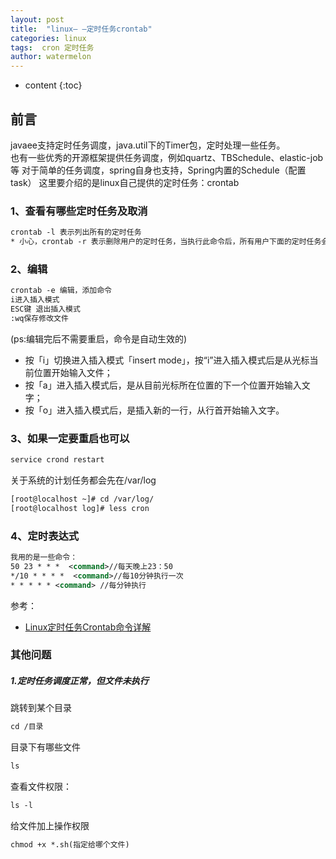 ```yaml
---
layout: post
title:  "linux— —定时任务crontab"
categories: linux
tags:  cron 定时任务 
author: watermelon
---
```

* content
{:toc}

## 前言
javaee支持定时任务调度，java.util下的Timer包，定时处理一些任务。  
也有一些优秀的开源框架提供任务调度，例如quartz、TBSchedule、elastic-job等
对于简单的任务调度，spring自身也支持，Spring内置的Schedule（配置task）  这里要介绍的是linux自己提供的定时任务：crontab




### 1、查看有哪些定时任务及取消
```xml
crontab -l 表示列出所有的定时任务
* 小心，crontab -r 表示删除用户的定时任务，当执行此命令后，所有用户下面的定时任务会被删除，执行crontab -l后会提示用户：“no crontab for admin”
```

### 2、编辑
```xml
crontab -e 编辑，添加命令
i进入插入模式
ESC键 退出插入模式
:wq保存修改文件   
```
(ps:编辑完后不需要重启，命令是自动生效的)  

* 按「i」切换进入插入模式「insert mode」，按“i”进入插入模式后是从光标当前位置开始输入文件；
* 按「a」进入插入模式后，是从目前光标所在位置的下一个位置开始输入文字；
* 按「o」进入插入模式后，是插入新的一行，从行首开始输入文字。

### 3、如果一定要重启也可以
```xml
service crond restart
```
关于系统的计划任务都会先在/var/log

```xml
[root@localhost ~]# cd /var/log/
[root@localhost log]# less cron
```

### 4、定时表达式
```xml
我用的是一些命令：
50 23 * * *  <command>//每天晚上23：50
*/10 * * * *  <command>//每10分钟执行一次
* * * * * <command> //每分钟执行
```
参考：
* [Linux定时任务Crontab命令详解](https://www.cnblogs.com/intval/p/5763929.html)

### 其他问题
##### 1.定时任务调度正常，但文件未执行
跳转到某个目录
```xml
cd /目录
```


目录下有哪些文件
```xml
ls
```

查看文件权限：
```xml
ls -l
```

给文件加上操作权限
```xml
chmod +x *.sh(指定给哪个文件)
```



